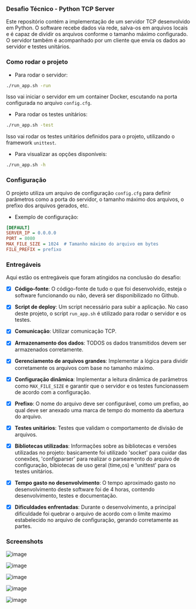 ﻿### Desafio Técnico - Python TCP Server

Este repositório contém a implementação de um servidor TCP desenvolvido em Python. O software recebe dados via rede, salva-os em arquivos locais e é capaz de dividir os arquivos conforme o tamanho máximo configurado. O servidor também é acompanhado por um cliente que envia os dados ao servidor e testes unitários.

### Como rodar o projeto

- Para rodar o servidor:

```bash
./run_app.sh -run
```

Isso vai iniciar o servidor em um container Docker, escutando na porta configurada no arquivo `config.cfg`.

- Para rodar os testes unitários:

```bash
./run_app.sh -test
```

Isso vai rodar os testes unitários definidos para o projeto, utilizando o framework `unittest`.

- Para visualizar as opções disponíveis:

```bash
./run_app.sh -h
```

### Configuração

O projeto utiliza um arquivo de configuração `config.cfg` para definir parâmetros como a porta do servidor, o tamanho máximo dos arquivos, o prefixo dos arquivos gerados, etc.

- Exemplo de configuração:

```ini
[DEFAULT]
SERVER_IP = 0.0.0.0
PORT = 8080
MAX_FILE_SIZE = 1024  # Tamanho máximo do arquivo em bytes
FILE_PREFIX = prefixo
```

### Entregáveis

Aqui estão os entregáveis que foram atingidos na conclusão do desafio:

- [x] **Código-fonte**: O código-fonte de tudo o que foi desenvolvido, esteja o software funcionando ou não, deverá ser disponibilizado no Github.
      
- [x] **Script de deploy**: Um script necessário para subir a aplicação. No caso deste projeto, o script `run_app.sh` é utilizado para rodar o servidor e os testes.
      
- [x] **Comunicação**: Utilizar comunicação TCP.
      
- [x] **Armazenamento dos dados**: TODOS os dados transmitidos devem ser armazenados corretamente.
      
- [x] **Gerenciamento de arquivos grandes**: Implementar a lógica para dividir corretamente os arquivos com base no tamanho máximo.
      
- [x] **Configuração dinâmica**: Implementar a leitura dinâmica de parâmetros como `MAX_FILE_SIZE` e garantir que o servidor e os testes funcionassem de acordo com a configuração.
      
- [x] **Prefixo**: O nome do arquivo deve ser configurável, como um prefixo, ao qual deve ser anexado uma marca de tempo do momento da abertura do arquivo.
      
- [x] **Testes unitários**: Testes que validam o comportamento de divisão de arquivos.
      
- [x] **Bibliotecas utilizadas**: Informações sobre as bibliotecas e versões utilizadas no projeto: basicamente foi utilizado 'socket' para cuidar das conexões, 'configparser' para realizar o parseamento do arquivo de configuração, bibiotecas de uso geral (time,os) e 'unittest' para os testes unitários.
      
- [x] **Tempo gasto no desenvolvimento**: O tempo aproximado gasto no desenvolvimento deste software foi de 4 horas, contendo desenvolvimento, testes e documentação.
      
- [x] **Dificuldades enfrentadas**: Durante o desenvolvimento, a principal dificuldade foi quebrar o arquivo de acordo com o limite maximo estabelecido no arquivo de configuração, gerando corretamente as partes.

### Screenshots

![image](https://github.com/user-attachments/assets/9b70e4a2-9e86-49c6-8f36-7b56ded3a902)

![image](https://github.com/user-attachments/assets/9289569d-4c24-4f5d-96a6-ce8f2d9cfc05)

![image](https://github.com/user-attachments/assets/5b99a05f-34f6-4608-8fa0-a93669dd782f)

![image](https://github.com/user-attachments/assets/6c9bc296-425e-4e17-8096-c1fc0704e98e)

![image](https://github.com/user-attachments/assets/17d8537d-68fb-4679-a0ff-7bcf4653daa4)



